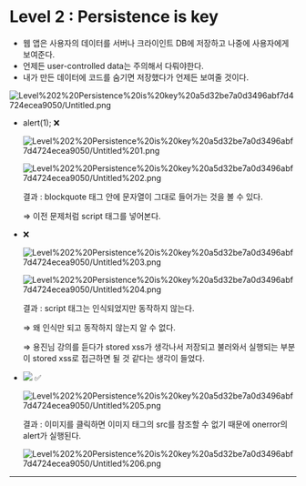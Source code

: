 # Level 2 : Persistence is key

- 웹 앱은 사용자의 데이터를 서버나 크라이인트 DB에 저장하고 나중에 사용자에게 보여준다.
- 언제든 user-controlled data는 주의해서 다뤄야한다.
- 내가 만든 데이터에 코드를 숨기면 저장했다가 언제든 보여줄 것이다.

![Level%202%20Persistence%20is%20key%20a5d32be7a0d3496abf7d4724ecea9050/Untitled.png](Level%202%20Persistence%20is%20key%20a5d32be7a0d3496abf7d4724ecea9050/Untitled.png)

- alert(1); ❌

    ![Level%202%20Persistence%20is%20key%20a5d32be7a0d3496abf7d4724ecea9050/Untitled%201.png](Level%202%20Persistence%20is%20key%20a5d32be7a0d3496abf7d4724ecea9050/Untitled%201.png)

    ![Level%202%20Persistence%20is%20key%20a5d32be7a0d3496abf7d4724ecea9050/Untitled%202.png](Level%202%20Persistence%20is%20key%20a5d32be7a0d3496abf7d4724ecea9050/Untitled%202.png)

    결과 : blockquote 태그 안에 문자열이 그대로 들어가는 것을 볼 수 있다. 

    ⇒ 이전 문제처럼 script 태그를 넣어본다.

- <script>alert(1);</script> ❌

    ![Level%202%20Persistence%20is%20key%20a5d32be7a0d3496abf7d4724ecea9050/Untitled%203.png](Level%202%20Persistence%20is%20key%20a5d32be7a0d3496abf7d4724ecea9050/Untitled%203.png)

    ![Level%202%20Persistence%20is%20key%20a5d32be7a0d3496abf7d4724ecea9050/Untitled%204.png](Level%202%20Persistence%20is%20key%20a5d32be7a0d3496abf7d4724ecea9050/Untitled%204.png)

    결과 : script 태그는 인식되었지만 동작하지 않는다. 

    ⇒ 왜 인식만 되고 동작하지 않는지 알 수 없다. 

    ⇒ 용진님 강의를 듣다가 stored xss가 생각나서 저장되고 불러와서 실행되는 부분이 stored xss로 접근하면 될 것 같다는 생각이 들었다.

- <img src=213 onerror=alert(2);> ✅

    ![Level%202%20Persistence%20is%20key%20a5d32be7a0d3496abf7d4724ecea9050/Untitled%205.png](Level%202%20Persistence%20is%20key%20a5d32be7a0d3496abf7d4724ecea9050/Untitled%205.png)

    결과 : 이미지를 클릭하면 이미지 태그의 src를 참조할 수 없기 때문에 onerror의 alert가 실행된다.

    ![Level%202%20Persistence%20is%20key%20a5d32be7a0d3496abf7d4724ecea9050/Untitled%206.png](Level%202%20Persistence%20is%20key%20a5d32be7a0d3496abf7d4724ecea9050/Untitled%206.png)

---